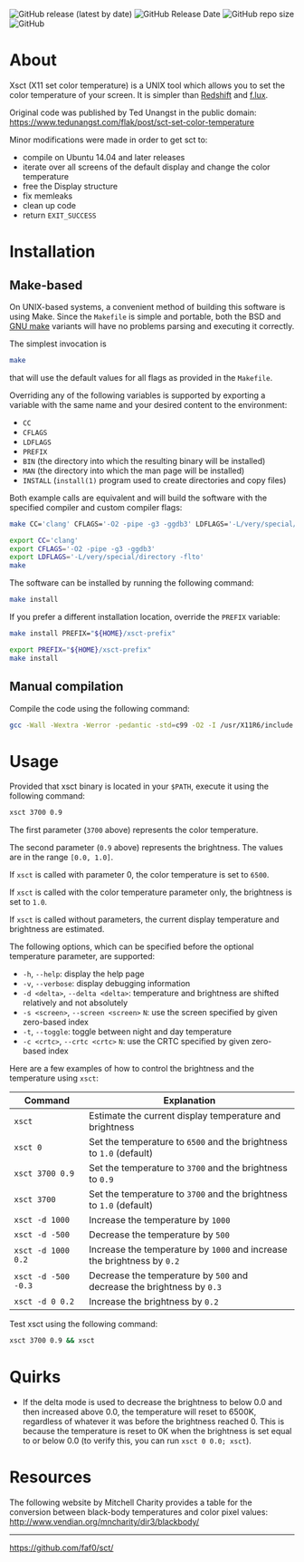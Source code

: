 ![GitHub release (latest by date)](https://img.shields.io/github/v/release/faf0/sct)
![GitHub Release Date](https://img.shields.io/github/release-date/faf0/sct)
![GitHub repo size](https://img.shields.io/github/repo-size/faf0/sct)
![GitHub](https://img.shields.io/github/license/faf0/sct)  

# About

Xsct (X11 set color temperature) is a UNIX tool which allows you to set the color
temperature of your screen. It is simpler than [Redshift](https://github.com/jonls/redshift) and [f.lux](https://justgetflux.com/).

Original code was published by Ted Unangst in the public domain:
https://www.tedunangst.com/flak/post/sct-set-color-temperature

Minor modifications were made in order to get sct to:
- compile on Ubuntu 14.04 and later releases
- iterate over all screens of the default display and change the color
  temperature
- free the Display structure
- fix memleaks
- clean up code
- return `EXIT_SUCCESS`

# Installation

## Make-based

On UNIX-based systems, a convenient method of building this software is using Make.
Since the `Makefile` is simple and portable, both the BSD and [GNU make](https://www.gnu.org/software/make/) variants will have no problems parsing and executing it correctly.

The simplest invocation is
~~~sh
make
~~~
that will use the default values for all flags as provided in the `Makefile`.

Overriding any of the following variables is supported by exporting a variable with the same name and your desired content to the environment:
* `CC`
* `CFLAGS`
* `LDFLAGS`
* `PREFIX`
* `BIN` (the directory into which the resulting binary will be installed)
* `MAN` (the directory into which the man page will be installed)
* `INSTALL` (`install(1)` program used to create directories and copy files)

Both example calls are equivalent and will build the software with the specified compiler and custom compiler flags:
~~~sh
make CC='clang' CFLAGS='-O2 -pipe -g3 -ggdb3' LDFLAGS='-L/very/special/directory -flto'
~~~

~~~sh
export CC='clang'
export CFLAGS='-O2 -pipe -g3 -ggdb3'
export LDFLAGS='-L/very/special/directory -flto'
make
~~~

The software can be installed by running the following command:
~~~sh
make install
~~~

If you prefer a different installation location, override the `PREFIX` variable:
~~~sh
make install PREFIX="${HOME}/xsct-prefix"
~~~

~~~sh
export PREFIX="${HOME}/xsct-prefix"
make install
~~~

## Manual compilation

Compile the code using the following command:
~~~sh
gcc -Wall -Wextra -Werror -pedantic -std=c99 -O2 -I /usr/X11R6/include xsct.c -o xsct -L /usr/X11R6/lib -lX11 -lXrandr -lm -s
~~~

# Usage

Provided that xsct binary is located in your `$PATH`, execute it using the following command:
~~~sh
xsct 3700 0.9
~~~

The first parameter (`3700` above) represents the color temperature.

The second parameter (`0.9` above) represents the brightness. The values are in the range `[0.0, 1.0]`.

If `xsct` is called with parameter 0, the color temperature is set to `6500`.

If `xsct` is called with the color temperature parameter only, the brightness is set to `1.0`.

If `xsct` is called without parameters, the current display temperature and brightness are estimated.

The following options, which can be specified before the optional temperature parameter, are supported:
- `-h`, `--help`: display the help page
- `-v`, `--verbose`: display debugging information
- `-d <delta>`, `--delta <delta>`: temperature and brightness are shifted relatively and not absolutely
- `-s <screen>`, `--screen <screen>` `N`: use the screen specified by given zero-based index
- `-t`, `--toggle`: toggle between night and day temperature
- `-c <crtc>`, `--crtc <crtc>` `N`: use the CRTC specified by given zero-based index

Here are a few examples of how to control the brightness and the temperature using `xsct`:

| Command             | Explanation                                                             |
|---------------------|-------------------------------------------------------------------------|
| `xsct`              | Estimate the current display temperature and brightness                 |
| `xsct 0`            | Set the temperature to `6500` and the brightness to `1.0` (default)     |
| `xsct 3700 0.9`     | Set the temperature to `3700` and the brightness to `0.9`               |
| `xsct 3700`         | Set the temperature to `3700` and the brightness to `1.0` (default)     |
| `xsct -d 1000`      | Increase the temperature by `1000`                                      |
| `xsct -d -500`      | Decrease the temperature by `500`                                       |
| `xsct -d 1000 0.2`  | Increase the temperature by `1000` and increase the brightness by `0.2` |
| `xsct -d -500 -0.3` | Decrease the temperature by `500` and decrease the brightness by `0.3`  |
| `xsct -d 0 0.2`     | Increase the brightness by `0.2`                                        |

Test xsct using the following command:
~~~sh
xsct 3700 0.9 && xsct
~~~

# Quirks

- If the delta mode is used to decrease the brightness to below 0.0 and then increased above 0.0, the temperature will reset to 6500K, regardless of whatever it was before the brightness reached 0. This is because the temperature is reset to 0K when the brightness is set equal to or below 0.0 (to verify this, you can run `xsct 0 0.0; xsct`).

# Resources

The following website by Mitchell Charity provides a table for the conversion between black-body temperatures and color pixel values:
http://www.vendian.org/mncharity/dir3/blackbody/

---

https://github.com/faf0/sct/
